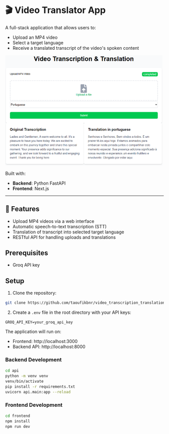 # 🎬 Video Translator App

A full-stack application that allows users to:
- Upload an MP4 video
- Select a target language
- Receive a translated transcript of the video's spoken content

<img src="./frontend/public/main.png" alt="desktop" width="500"/>

Built with:
- **Backend**: Python FastAPI
- **Frontend**: Next.js
---

## 🚀 Features

- Upload MP4 videos via a web interface
- Automatic speech-to-text transcription (STT)
- Translation of transcript into selected target language
- RESTful API for handling uploads and translations

## Prerequisites
- Groq API key

## Setup
1. Clone the repository:
```bash
git clone https://github.com/taoufikbnr/video_transcription_translation.git
```
2. Create a `.env` file in the root directory with your API keys:
```
GROQ_API_KEY=your_groq_api_key
```
The application will run on:
- Frontend: http://localhost:3000
- Backend API: http://localhost:8000

### Backend Development
```bash
cd api
python -m venv venv
venv/bin/activate
pip install -r requirements.txt
uvicorn api.main:app --reload
```

### Frontend Development
```bash
cd frontend
npm install
npm run dev
```

